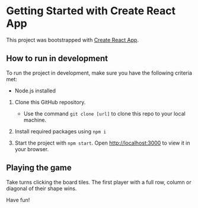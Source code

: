 # Getting Started with Create React App

This project was bootstrapped with [Create React App](https://github.com/facebook/create-react-app).

## How to run in development

To run the project in development, make sure you have the following criteria met:

-   Node.js installed

1.  Clone this GitHub repository.

    -   Use the command `git clone [url]` to clone this repo to your local machine.

2.  Install required packages using `npm i`

3.  Start the project with `npm start`. Open [http://localhost:3000](http://localhost:3000) to view it in your browser.

## Playing the game

Take turns clicking the board tiles. The first player with a full row, column or diagonal of their shape wins.

Have fun!
